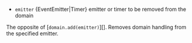 
* `emitter` {EventEmitter|Timer} emitter or timer to be removed from the domain

The opposite of [`domain.add(emitter)`][]. Removes domain handling from the
specified emitter.

